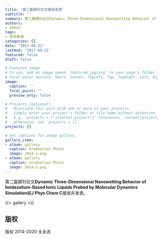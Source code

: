 ```yaml
---
title: '第二篇期刊论文接收发表'
subtitle: ''
summary: 第二篇期刊论文Dynamic Three-Dimensional Nanowetting Behavior of Imidazolium-Based Ionic Liquids Probed by Molecular Dynamics Simulation被J Phys Chem C接收并发表。
authors:
- admin
tags:
- 学术新闻
categories: []
date: "2017-09-21"
lastmod: "2017-09-21"
featured: false
draft: false

# Featured image
# To use, add an image named `featured.jpg/png` to your page's folder.
# Focal point options: Smart, Center, TopLeft, Top, TopRight, Left, Right, BottomLeft, Bottom, BottomRight
image:
  caption: ''
  focal_point: ""
  preview_only: false

# Projects (optional).
#   Associate this post with one or more of your projects.
#   Simply enter your project's folder or file name without extension.
#   E.g. `projects = ["internal-project"]` references `content/project/deep-learning/index.md`.
#   Otherwise, set `projects = []`.
projects: []

# Set captions for image gallery.
gallery_item:
- album: gallery
  caption: Graduation Photo
  image: 2014-1.png
- album: gallery
  caption: Graduation Photo
  image: 2014-2.png
---
```


第二篇期刊论文**Dynamic Three-Dimensional Nanowetting Behavior of Imidazolium-Based Ionic Liquids Probed by Molecular Dynamics Simulation**被**J Phys Chem C**接收并发表。

{{< gallery >}}

## 版权

版权 2014-2020 关永吉

